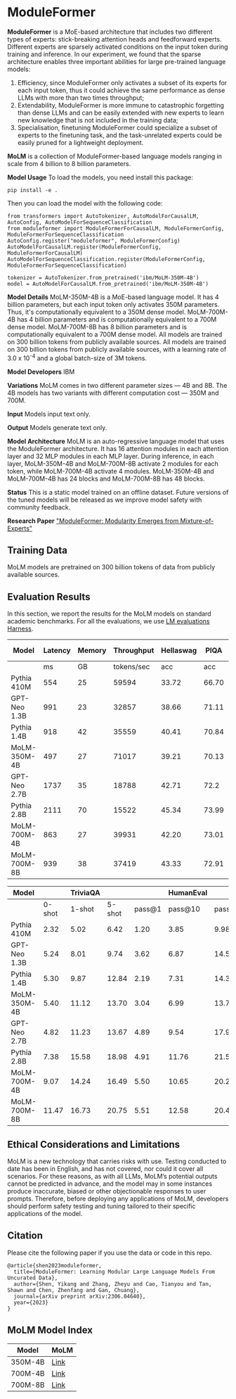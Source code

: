 # **ModuleFormer**

**ModuleFormer** is a MoE-based architecture that includes two different types of experts: stick-breaking attention heads and feedforward experts.
Different experts are sparsely activated conditions on the input token during training and inference.
In our experiment, we found that the sparse architecture enables three important abilities for large pre-trained language models:

1) Efficiency, since ModuleFormer only activates a subset of its experts for each input token, thus it could achieve the same performance as dense LLMs with more than two times throughput;
2) Extendability, ModuleFormer is more immune to catastrophic forgetting than dense LLMs and can be easily extended with new experts to learn new knowledge that is not included in the training data;
3) Specialisation, finetuning ModuleFormer could specialize a subset of experts to the finetuning task, and the task-unrelated experts could be easily pruned for a lightweight deployment.

**MoLM** is a collection of ModuleFormer-based language models ranging in scale from 4 billion to 8 billion parameters.

**Model Usage**
To load the models, you need install this package:
```
pip install -e .
```

Then you can load the model with the following code:
```
from transformers import AutoTokenizer, AutoModelForCausalLM, AutoConfig, AutoModelForSequenceClassification
from moduleformer import ModuleFormerForCausalLM, ModuleFormerConfig, ModuleFormerForSequenceClassification
AutoConfig.register("moduleformer", ModuleFormerConfig)
AutoModelForCausalLM.register(ModuleFormerConfig, ModuleFormerForCausalLM)
AutoModelForSequenceClassification.register(ModuleFormerConfig, ModuleFormerForSequenceClassification)

tokenizer = AutoTokenizer.from_pretrained('ibm/MoLM-350M-4B')
model = AutoModelForCausalLM.from_pretrained('ibm/MoLM-350M-4B')
```

**Model Details**
MoLM-350M-4B is a MoE-based language model. It has 4 billion parameters, but each input token only activates 350M parameters. Thus, it's computationally equivalent to a 350M dense model. 
MoLM-700M-4B has 4 billion parameters and is computationally equivalent to a 700M dense model. 
MoLM-700M-8B has 8 billion parameters and is computationally equivalent to a 700M dense model. All models are trained on 300 billion tokens from publicly available sources.
All models are trained on 300 billion tokens from publicly available sources, with a learning rate of 3.0 x 10<sup>-4</sup> and a global batch-size of 3M tokens.

**Model Developers** IBM

**Variations** MoLM comes in two different parameter sizes — 4B and 8B. The 4B models has two variants with different computation cost — 350M and 700M.

**Input** Models input text only.

**Output** Models generate text only.

**Model Architecture** MoLM is an auto-regressive language model that uses the ModuleFormer architecture. It has 16 attention modules in each attention layer and 32 MLP modules in each MLP layer. During inference, in each layer, MoLM-350M-4B and MoLM-700M-8B activate 2 modules for each token, while MoLM-700M-4B activate 4 modules. MoLM-350M-4B and MoLM-700M-4B has 24 blocks and MoLM-700M-8B has 48 blocks.

**Status** This is a static model trained on an offline dataset. Future versions of the tuned models will be released as we improve model safety with community feedback.

**Research Paper** ["ModuleFormer: Modularity Emerges from Mixture-of-Experts"](https://arxiv.org/abs/2306.04640)

## Training Data
MoLM models are pretrained on 300 billion tokens of data from publicly available sources.

## Evaluation Results

In this section, we report the results for the MoLM models on standard academic benchmarks. For all the evaluations, we use [LM evaluations Harness](https://github.com/EleutherAI/lm-evaluation-harness).

|Model|Latency|Memory|Throughput|Hellaswag|PIQA|ARC-e|ARC-c|OBQA|
|---|---|---|---|---|---|---|---|---|
||ms|GB|tokens/sec|acc|acc|acc|acc|acc|
|Pythia 410M|554|25|59594|33.72|66.70|51.89|21.42|18.2|
|GPT-Neo 1.3B|991|23|32857|38.66|71.11|56.19|23.12|21.4|
|Pythia 1.4B|918|42|35559|40.41|70.84|60.52|26.11|22.2|
|MoLM-350M-4B|497|27|71017|39.21|70.13|56.44|23.55|20.8|
|GPT-Neo 2.7B|1737|35|18788|42.71|72.2|61.07|27.47|23.2|
|Pythia 2.8B|2111|70|15522|45.34|73.99|64.35|29.35|23.8|
|MoLM-700M-4B|863|27|39931|42.20|73.01|60.82|25.94|22.6|
|MoLM-700M-8B|939|38|37419|43.33|72.91|62.46|27.90|23.8|

|Model| |TriviaQA| | | HumanEval| |Wikitext|
|---|---|---|---|---|---|---|---|
||0-shot |1-shot |5-shot |pass@1 |pass@10 |pass@100 |PPL|
|Pythia 410M |2.32 |5.02 |6.42 |1.20 |3.85 |9.98 |20.09 |
|GPT-Neo 1.3B |5.24 |8.01 |9.74 |3.62 |6.87 |14.50 |16.16 |
|Pythia 1.4B |5.30 |9.87 |12.84 |2.19 |7.31 |14.33 |14.71|
|MoLM-350M-4B |5.40 |11.12 |13.70 |3.04 |6.99 |13.79 |15.15 |
|GPT-Neo 2.7B |4.82 |11.23 |13.67 |4.89 |9.54 |17.90 |13.93 |
|Pythia 2.8B |7.38 |15.58 |18.98 |4.91 |11.76 |21.54 |12.68|
|MoLM-700M-4B|9.07|14.24|16.49|5.50|10.65|20.27|13.20|
|MoLM-700M-8B |11.47 |16.73 |20.75 |5.51 |12.58 |20.40 |12.97 |

## Ethical Considerations and Limitations
MoLM is a new technology that carries risks with use. Testing conducted to date has been in English, and has not covered, nor could it cover all scenarios. For these reasons, as with all LLMs, MoLM’s potential outputs cannot be predicted in advance, and the model may in some instances produce inaccurate, biased or other objectionable responses to user prompts. Therefore, before deploying any applications of MoLM, developers should perform safety testing and tuning tailored to their specific applications of the model.

## Citation

Please cite the following paper if you use the data or code in this repo.

```
@article{shen2023moduleformer,
  title={ModuleFormer: Learning Modular Large Language Models From Uncurated Data},
  author={Shen, Yikang and Zhang, Zheyu and Cao, Tianyou and Tan, Shawn and Chen, Zhenfang and Gan, Chuang},
  journal={arXiv preprint arXiv:2306.04640},
  year={2023}
}
```

## MoLM Model Index
|Model|MoLM|
|---|---|
|350M-4B| [Link](https://huggingface.co/ibm/MoLM-350M-4B) |
|700M-4B| [Link](https://huggingface.co/ibm/MoLM-700M-4B) |
|700M-8B| [Link](https://huggingface.co/ibm/MoLM-700M-8B) |
